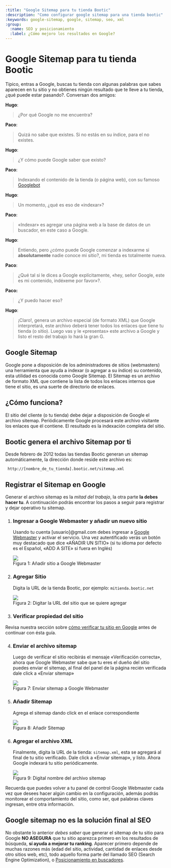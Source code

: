 ```yaml
---
:title: "Google Sitemap para tu tienda Bootic"
:description: "Como configurar google sitemap para una tienda bootic"
:keywords: google-sitemap, google, sitemap, seo, xml 
:group:
  :name: SEO y posicionamiento
  :label: ¿Cómo mejoro los resultados en Google?
---
```


Google Sitemap para tu tienda Bootic
====================================

Típico, entras a Google, buscas tu tienda con algunas palabras que sabes aparecen en tu sitio y no obtienes ningún resultado que te lleve a tu tienda, ¿qué puede estar pasando?. Conversan dos amigos:

**Hugo**:

> ¿Por qué Google no me encuentra?

**Paco**:

> Quizá no sabe que existes. Si no estás en su índice, para el no existes.

**Hugo**:

> ¿Y cómo puede Google saber que existo?

**Paco**:

> Indexando el contenido de la tienda (o página web), con su famoso [Googlebot][bot]

**Hugo**:

> Un momento, ¿qué es eso de «indexar»?

**Paco**:

> «Indexar» es agregar una página web a la base de datos de un buscador, en este caso a Google.

**Hugo**:

> Entiendo, pero ¿cómo puede Google comenzar a indexarme si **absolutamente** nadie conoce mi sitio?, mi tienda es totalmente nueva.

**Paco**:

> ¿Qué tal si le dices a Google explícitamente, «hey, señor Google, este es mi
contenido, indéxeme por favor»?. 

**Paco:**

> ¿Y puedo hacer eso?

**Hugo**:

> ¡Claro!, genera un archivo especial (de formato XML) que Google interpretará, este archivo deberá tener todos los enlaces que tiene tu tienda (o sitio). Luego vas y le «presentas» este archivo a Google y listo el resto del trabajo lo hará la gran G.

## Google Sitemap

Google pone a disposición de los administradores de sitios (webmasters) una herramienta que ayuda a indexar (o agregar a su índice) su contenido, esta utilidad es conocida como Google Sitemap. El Sitemap es un archivo de formato XML que contiene la lista de todos los enlaces internos que tiene el sitio, es una suerte de directorio de enlaces.

## ¿Cómo funciona?

El sitio del cliente (o tu tienda) debe dejar a disposición de Google el archivo sitemap. Periódicamente Google procesará este archivo visitante los enlaces que él contiene. El resultado es la indexación completa del sitio.


## Bootic genera el archivo Sitemap por ti

Desde febrero de 2012 todas las tiendas Bootic generan un sitemap automáticamente, la
dirección donde reside este archivo es:

     http://[nombre_de_tu_tienda].bootic.net/sitemap.xml
              
## Registrar el Sitemap en Google

Generar el archivo sitemap es la _mitad del trabajo_, la otra parte **la debes hacer tu**. A continuación podrás encontrar los pasos a seguir para registrar y dejar operativo tu sitemap.

1. ### Ingresar a Google Webmaster y añadir un nuevo sitio

    Usando tu cuenta [usuario]@gmail.com debes ingresar a [Google Webmaster][ggt] y activar el servicio. Una vez autentificado verás un botón muy destacado que dice «AÑADIR UN SITIO» (si tu idioma por defecto es el Español, «ADD A SITE» si fuera en Inglés) 
    <div class="captura"><div class="c-contenido"><a title="Ingresar a en Google Webmaster y añadir un nuevo sitio" href="/img/posicionamiento/sitemap-1.png" rel="fancybox"><img src="/img/posicionamiento/sitemap-th-1.png" /></a></div><div class="c-pie">Figura 1: Añadir sitio a Google Webmaster</div></div>

2. ### Agregar Sitio
    Digita la URL de la tienda Bootic, por ejemplo: <code>mitienda.bootic.net</code>
    <div class="captura"><div class="c-contenido"><a title="Agregar Sitio" href="/img/posicionamiento/sitemap-2.png" rel="fancybox"><img src="/img/posicionamiento/sitemap-th-2.png" /></a></div><div class="c-pie">Figura 2: Digitar la URL del sitio que se quiere agregar</div></div>

3. ### Verificar propiedad del sitio
Revisa nuestra sección sobre [cómo verificar tu sitio en Google](/es/configuracion/servicios/google-apps#verificacion) antes de continuar con ésta guía.

4. ### Enviar el archivo sitemap
	Luego de verificar el sitio recibirás el mensaje «Verificación correcta», ahora que Google Webmaster sabe que tu eres el dueño del sitio puedes enviar el sitemap, al final del panel de la página recién verificada dale click a «Enviar sitemap»
    <div class="captura"><div class="c-contenido"><a title="Enviar el archivo sitemap" href="/img/posicionamiento/sitemap-7.png" rel="fancybox"><img src="/img/posicionamiento/sitemap-th-7.png" /></a></div><div class="c-pie">Figura 7: Enviar sitemap a Google Webmaster</div></div>

5. ### Añadir Sitemap
	Agrega el sitemap dando click en el enlace correspondiente
    <div class="captura"><div class="c-contenido"><a title="Añadir Sitemap" href="/img/posicionamiento/sitemap-8.png" rel="fancybox"><img src="/img/posicionamiento/sitemap-th-8.png" /></a></div><div class="c-pie">Figura 8: Añadir Sitemap</div></div>

6. ### Agregar el archivo XML
	Finalmente, digita la URL de la tienda: `sitemap.xml`, esta se agregará al final de tu sitio verificado. Dale click a «Enviar sitemap», y listo. Ahora Google indexará tu sitio periódicamente.
    <div class="captura"><div class="c-contenido"><img src="/img/posicionamiento/sitemap-9.png" /></div><div class="c-pie">Figura 9: Digital nombre del archivo sitemap</div></div>

Recuerda que puedes volver a tu panel de control Google Webmaster cada vez que desees hacer algún cambio en la configuración, además podrás monitorear el comportamiento del sitio, como ser, qué palabras claves ingresan, entre otra información.

## Google sitemap no es la solución final al SEO

No obstante lo anterior _debes saber_ que generar el sitemap de tu sitio para Google **NO ASEGURA** que tu sitio aparezca primero en los resultados de búsqueda, **sí ayuda a mejorar tu ranking**. Aparecer primero depende de muchas razones más (edad del sitio, actividad, cantidad de enlaces desde otro sitios web, etc), todo aquello forma parte del llamado SEO (Search Engine Optimization), o [Posicionamiento en buscadores][seo].


[bot]: http://es.wikipedia.org/wiki/Googlebot "Entrada en wikipedia de Googlebot"
[seo]: http://es.wikipedia.org/wiki/Posicionamiento_en_buscadores "SEO en wikipedia"   
[ggt]: http://www.google.com/webmasters/tools "Google Webmaster Tools"
[layout]: /es/diseno/plantillas/layout "Qué es la plantilla layout"

